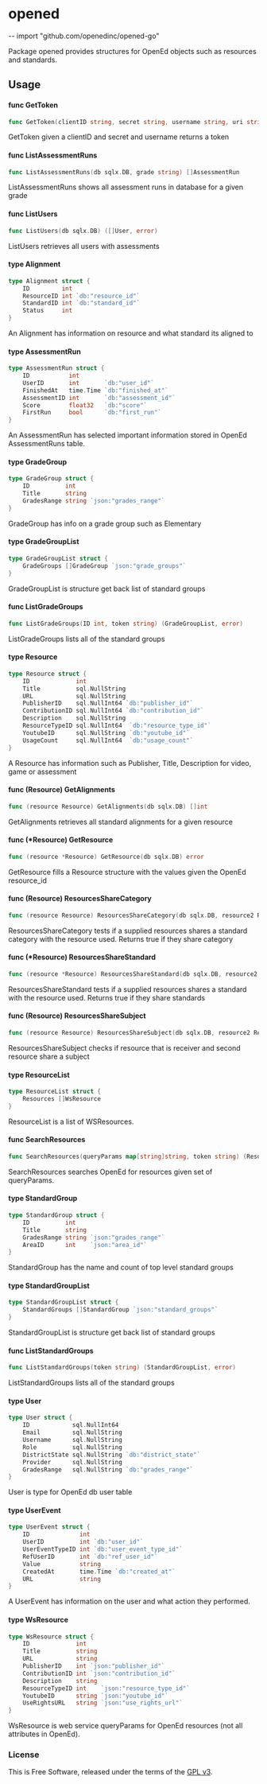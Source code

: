 # opened
--
    import "github.com/openedinc/opened-go"

Package opened provides structures for OpenEd objects such as resources and
standards.

## Usage

#### func  GetToken

```go
func GetToken(clientID string, secret string, username string, uri string) (string, error)
```
GetToken given a clientID and secret and username returns a token

#### func  ListAssessmentRuns

```go
func ListAssessmentRuns(db sqlx.DB, grade string) []AssessmentRun
```
ListAssessmentRuns shows all assessment runs in database for a given grade

#### func  ListUsers

```go
func ListUsers(db sqlx.DB) ([]User, error)
```
ListUsers retrieves all users with assessments

#### type Alignment

```go
type Alignment struct {
	ID         int
	ResourceID int `db:"resource_id"`
	StandardID int `db:"standard_id"`
	Status     int
}
```

An Alignment has information on resource and what standard its aligned to

#### type AssessmentRun

```go
type AssessmentRun struct {
	ID           int
	UserID       int       `db:"user_id"`
	FinishedAt   time.Time `db:"finished_at"`
	AssessmentID int       `db:"assessment_id"`
	Score        float32   `db:"score"`
	FirstRun     bool      `db:"first_run"`
}
```

An AssessmentRun has selected important information stored in OpenEd
AssessmentRuns table.

#### type GradeGroup

```go
type GradeGroup struct {
	ID          int
	Title       string
	GradesRange string `json:"grades_range"`
}
```

GradeGroup has info on a grade group such as Elementary

#### type GradeGroupList

```go
type GradeGroupList struct {
	GradeGroups []GradeGroup `json:"grade_groups"`
}
```

GradeGroupList is structure get back list of standard groups

#### func  ListGradeGroups

```go
func ListGradeGroups(ID int, token string) (GradeGroupList, error)
```
ListGradeGroups lists all of the standard groups

#### type Resource

```go
type Resource struct {
	ID             int
	Title          sql.NullString
	URL            sql.NullString
	PublisherID    sql.NullInt64 `db:"publisher_id"`
	ContributionID sql.NullInt64 `db:"contribution_id"`
	Description    sql.NullString
	ResourceTypeID sql.NullInt64  `db:"resource_type_id"`
	YoutubeID      sql.NullString `db:"youtube_id"`
	UsageCount     sql.NullInt64  `db:"usage_count"`
}
```

A Resource has information such as Publisher, Title, Description for video, game
or assessment

#### func (Resource) GetAlignments

```go
func (resource Resource) GetAlignments(db sqlx.DB) []int
```
GetAlignments retrieves all standard alignments for a given resource

#### func (*Resource) GetResource

```go
func (resource *Resource) GetResource(db sqlx.DB) error
```
GetResource fills a Resource structure with the values given the OpenEd
resource_id

#### func (Resource) ResourcesShareCategory

```go
func (resource Resource) ResourcesShareCategory(db sqlx.DB, resource2 Resource) bool
```
ResourcesShareCategory tests if a supplied resources shares a standard category
with the resource used. Returns true if they share category

#### func (*Resource) ResourcesShareStandard

```go
func (resource *Resource) ResourcesShareStandard(db sqlx.DB, resource2 Resource) bool
```
ResourcesShareStandard tests if a supplied resources shares a standard with the
resource used. Returns true if they share standards

#### func (Resource) ResourcesShareSubject

```go
func (resource Resource) ResourcesShareSubject(db sqlx.DB, resource2 Resource) bool
```
ResourcesShareSubject checks if resource that is receiver and second resource
share a subject

#### type ResourceList

```go
type ResourceList struct {
	Resources []WsResource
}
```

ResourceList is a list of WSResources.

#### func  SearchResources

```go
func SearchResources(queryParams map[string]string, token string) (ResourceList, error)
```
SearchResources searches OpenEd for resources given set of queryParams.

#### type StandardGroup

```go
type StandardGroup struct {
	ID          int
	Title       string
	GradesRange string `json:"grades_range"`
	AreaID      int    `json:"area_id"`
}
```

StandardGroup has the name and count of top level standard groups

#### type StandardGroupList

```go
type StandardGroupList struct {
	StandardGroups []StandardGroup `json:"standard_groups"`
}
```

StandardGroupList is structure get back list of standard groups

#### func  ListStandardGroups

```go
func ListStandardGroups(token string) (StandardGroupList, error)
```
ListStandardGroups lists all of the standard groups

#### type User

```go
type User struct {
	ID            sql.NullInt64
	Email         sql.NullString
	Username      sql.NullString
	Role          sql.NullString
	DistrictState sql.NullString `db:"district_state"`
	Provider      sql.NullString
	GradesRange   sql.NullString `db:"grades_range"`
}
```

User is type for OpenEd db user table

#### type UserEvent

```go
type UserEvent struct {
	ID              int
	UserID          int `db:"user_id"`
	UserEventTypeID int `db:"user_event_type_id"`
	RefUserID       int `db:"ref_user_id"`
	Value           string
	CreatedAt       time.Time `db:"created_at"`
	URL             string
}
```

A UserEvent has information on the user and what action they performed.

#### type WsResource

```go
type WsResource struct {
	ID             int
	Title          string
	URL            string
	PublisherID    int `json:"publisher_id"`
	ContributionID int `json:"contribution_id"`
	Description    string
	ResourceTypeID int    `json:"resource_type_id"`
	YoutubeID      string `json:"youtube_id"`
	UseRightsURL   string `json:"use_rights_url"`
}
```

WsResource is web service queryParams for OpenEd resources (not all attributes
in OpenEd).

### License

This is Free Software, released under the terms of the [GPL v3](http://www.gnu.org/copyleft/gpl.html).
